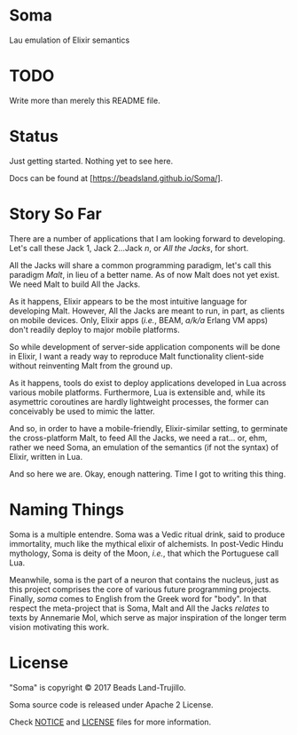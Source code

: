 Soma
====

Lau emulation of Elixir semantics

TODO
====

Write more than merely this README file.

Status
======

Just getting started. Nothing yet to see here.

Docs can be found at [https://beadsland.github.io/Soma/].

Story So Far
============

There are a number of applications that I am looking forward to developing. Let's call these Jack 1, Jack 2...Jack *n*, or *All the Jacks*, for short.

All the Jacks will share a common programming paradigm, let's call this paradigm *Malt*, in lieu of a better name. As of now Malt does not yet exist. We need Malt to build All the Jacks.

As it happens, Elixir appears to be the most intuitive language for developing Malt. However, All the Jacks are meant to run, in part, as clients on mobile devices. Only, Elixir apps (*i.e.*, BEAM, *a/k/a* Erlang VM apps) don't readily deploy to major mobile platforms.

So while development of server-side application components will be done in Elixir, I want a ready way to reproduce Malt functionality client-side without reinventing Malt from the ground up.

As it happens, tools do exist to deploy applications developed in Lua across various mobile platforms. Furthermore, Lua is extensible and, while its asymettric coroutines are hardly lightweight processes, the former can conceivably be used to mimic the latter.

And so, in order to have a mobile-friendly, Elixir-similar setting, to germinate the cross-platform Malt, to feed All the Jacks, we need a rat... or, ehm, rather we need Soma, an emulation of the semantics (if not the syntax) of Elixir, written in Lua.

And so here we are. Okay, enough nattering. Time I got to writing this thing.

Naming Things
=============

Soma is a multiple entendre. Soma was a Vedic ritual drink, said to produce immortality, much like the mythical elixir of alchemists. In post-Vedic Hindu mythology, Soma is deity of the Moon, *i.e.*, that which the Portuguese call Lua.

Meanwhile, soma is the part of a neuron that contains the nucleus, just as this project comprises the core of various future programming projects. Finally, *soma* comes to English from the Greek word for "body". In that respect the meta-project that is Soma, Malt and All the Jacks *relates* to texts by Annemarie Mol, which serve as major inspiration of the longer term vision motivating this work.

License
=======

"Soma" is copyright © 2017 Beads Land-Trujillo.

Soma source code is released under Apache 2 License.

Check [NOTICE](NOTICE) and [LICENSE](LICENSE) files for more information.
